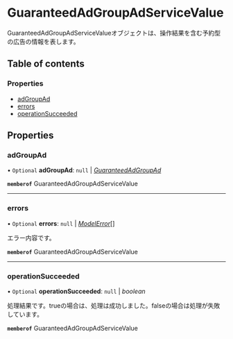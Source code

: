 # GuaranteedAdGroupAdServiceValue


<div lang=\"ja\">GuaranteedAdGroupAdServiceValueオブジェクトは、操作結果を含む予約型の広告の情報を表します。</div> 

## Table of contents

### Properties

- [adGroupAd](guaranteedadgroupadservicevalue.md#adgroupad)
- [errors](guaranteedadgroupadservicevalue.md#errors)
- [operationSucceeded](guaranteedadgroupadservicevalue.md#operationsucceeded)

## Properties

### adGroupAd

• `Optional` **adGroupAd**: ``null`` \| [*GuaranteedAdGroupAd*](guaranteedadgroupad.md)

**`memberof`** GuaranteedAdGroupAdServiceValue

___

### errors

• `Optional` **errors**: ``null`` \| [*ModelError*](modelerror.md)[]

<div lang=\"ja\">エラー内容です。</div> 

**`memberof`** GuaranteedAdGroupAdServiceValue

___

### operationSucceeded

• `Optional` **operationSucceeded**: ``null`` \| *boolean*

<div lang=\"ja\">処理結果です。trueの場合は、処理は成功しました。falseの場合は処理が失敗しています。</div> 

**`memberof`** GuaranteedAdGroupAdServiceValue
